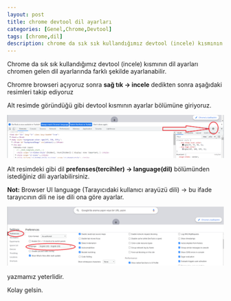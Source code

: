 ```yaml
---
layout: post
title: chrome devtool dil ayarları
categories: [Genel,Chrome,Devtool]
tags: [chrome,dil]
description: chrome da sık sık kullandığımız devtool (incele) kısmının dil ayarları
---
```


Chrome da sık sık kullandığımız devtool (incele) kısmının dil ayarları chromen gelen dil ayarlarında
farklı şekilde ayarlanabilir.

Chromre browseri açıyoruz sonra **sağ tık -> incele** dedikten sonra aşağıdaki resimleri takip ediyoruz
 

Alt resimde göründüğü gibi devtool kısmının ayarlar bölümüne giriyoruz.

<img src="https://raw.githubusercontent.com/ferhatakbulut/ferhatakbulut.github.io/main/image/chrome1.png">


Alt resimdeki gibi dil **prefenses(tercihler) -> language(dil)** bölümünden istediğiniz dili ayarlabilirsiniz.

**Not:** Browser UI language (Tarayıcıdaki kullanıcı arayüzü dili) -> bu ifade tarayıcının dili ne ise dili ona göre ayarlar.

<img src="https://raw.githubusercontent.com/ferhatakbulut/ferhatakbulut.github.io/main/image/chrome2.png">


yazmamız yeterlidir.


Kolay gelsin.


